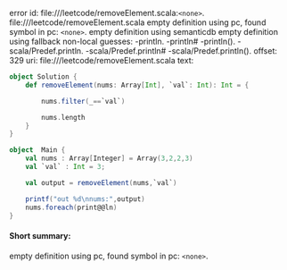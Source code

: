 error id: file://<WORKSPACE>/leetcode/removeElement.scala:`<none>`.
file://<WORKSPACE>/leetcode/removeElement.scala
empty definition using pc, found symbol in pc: `<none>`.
empty definition using semanticdb
empty definition using fallback
non-local guesses:
	 -println.
	 -println#
	 -println().
	 -scala/Predef.println.
	 -scala/Predef.println#
	 -scala/Predef.println().
offset: 329
uri: file://<WORKSPACE>/leetcode/removeElement.scala
text:
```scala
object Solution {
    def removeElement(nums: Array[Int], `val`: Int): Int = {

        nums.filter(_==`val`)

        nums.length
    }
}

object  Main {
    val nums : Array[Integer] = Array(3,2,2,3)
    val `val` : Int = 3;

    val output = removeElement(nums,`val`)

    printf("out %d\nnums:",output)
    nums.foreach(print@@ln)
}
```


#### Short summary: 

empty definition using pc, found symbol in pc: `<none>`.